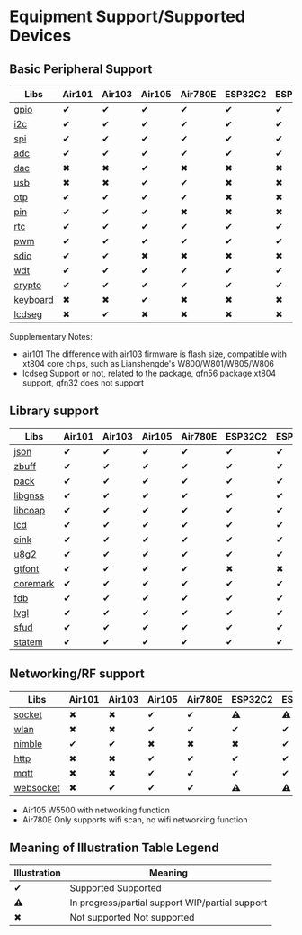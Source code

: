 
# Equipment Support/Supported Devices

## Basic Peripheral Support

| Libs                                                  | Air101 | Air103 | Air105 | Air780E | ESP32C2 | ESP32C3 |
|------------------------------------------------------ |--------|--------|--------|--------|---------|--------|
| [gpio](https://openluat.github.io/luatos-wiki-en/api/gpio.html)         | ✔      | ✔     | ✔      | ✔     | ✔      | ✔      |
| [i2c](https://openluat.github.io/luatos-wiki-en/api/i2c.html)           | ✔      | ✔     | ✔      | ✔     | ✔      | ✔      |
| [spi](https://openluat.github.io/luatos-wiki-en/api/spi.html)           | ✔      | ✔     | ✔      | ✔     | ✔      | ✔      |
| [adc](https://openluat.github.io/luatos-wiki-en/api/adc.html)           | ✔      | ✔     | ✔      | ✔     | ✔      | ✔      |
| [dac](https://openluat.github.io/luatos-wiki-en/api/dac.html)           | ✖      | ✖     | ✔      | ✖     | ✖      | ✖      |
| [usb](https://openluat.github.io/luatos-wiki-en/api/usb.html)           | ✖      | ✖     | ✔      | ✔     | ✖      | ✖      |
| [otp](https://openluat.github.io/luatos-wiki-en/api/otp.html)           | ✔      | ✔     | ✔      | ✔     | ✖      | ✖      |
| [pin](https://openluat.github.io/luatos-wiki-en/api/pin.html)           | ✔      | ✔     | ✔      | ✖     | ✖      | ✖      |
| [rtc](https://openluat.github.io/luatos-wiki-en/api/rtc.html)           | ✔      | ✔     | ✔      | ✔     | ✔      | ✔      |
| [pwm](https://openluat.github.io/luatos-wiki-en/api/pwm.html)           | ✔      | ✔     | ✔      | ✔     | ✔      | ✔      |
| [sdio](https://openluat.github.io/luatos-wiki-en/api/sdio.html)         | ✔      | ✔     | ✖      | ✖     | ✖      | ✖      |
| [wdt](https://openluat.github.io/luatos-wiki-en/api/wdt.html)           | ✔      | ✔     | ✔      | ✔     | ✔      | ✔      |
| [crypto](https://openluat.github.io/luatos-wiki-en/api/crypto.html)     | ✔      | ✔     | ✔      | ✔     | ✔      | ✔      |
| [keyboard](https://openluat.github.io/luatos-wiki-en/api/keyboard.html) | ✖      | ✖     | ✔      | ✖     | ✖      | ✖      |
| [lcdseg](https://openluat.github.io/luatos-wiki-en/api/lcdseg.html)     | ✖      | ✔     | ✖      | ✖     | ✖      | ✖      |

Supplementary Notes:
* air101 The difference with air103 firmware is flash size, compatible with xt804 core chips, such as Lianshengde's W800/W801/W805/W806
* lcdseg Support or not, related to the package, qfn56 package xt804 support, qfn32 does not support

## Library support

| Libs                                                  | Air101 | Air103 | Air105 | Air780E | ESP32C2 | ESP32C3 |
|-------------------------------------------------------|--------|--------|--------|--------|---------|--------|
| [json](https://openluat.github.io/luatos-wiki-en/api/json.html)         | ✔      | ✔     | ✔      | ✔     | ✔      | ✔      |
| [zbuff](https://openluat.github.io/luatos-wiki-en/api/zbuff.html)       | ✔      | ✔     | ✔      | ✔     | ✔      | ✔      |
| [pack](https://openluat.github.io/luatos-wiki-en/api/pack.html)         | ✔      | ✔     | ✔      | ✔     | ✔      | ✔      |
| [libgnss](https://openluat.github.io/luatos-wiki-en/api/libgnss.html)   | ✔      | ✔     | ✔      | ✔     | ✔      | ✔      |
| [libcoap](https://openluat.github.io/luatos-wiki-en/api/libcoap.html)   | ✔      | ✔     | ✔      | ✔     | ✔      | ✔      |
| [lcd](https://openluat.github.io/luatos-wiki-en/api/lcd.html)           | ✔      | ✔     | ✔      | ✔     | ✔      | ✔      |
| [eink](https://openluat.github.io/luatos-wiki-en/api/eink.html)         | ✔      | ✔     | ✔      | ✔     | ✔      | ✔      |
| [u8g2](https://openluat.github.io/luatos-wiki-en/api/u8g2.html)         | ✔      | ✔     | ✔      | ✔     | ✔      | ✔      |
| [gtfont](https://openluat.github.io/luatos-wiki-en/api/gtfont.html)     | ✔      | ✔     | ✔      | ✔    | ✖      | ✖      |
| [coremark](https://openluat.github.io/luatos-wiki-en/api/coremark.html) | ✔      | ✔     | ✔      | ✔     | ✔      | ✔      |
| [fdb](https://openluat.github.io/luatos-wiki-en/api/fdb.html)           | ✔      | ✔     | ✔      | ✔     | ✔      | ✔      |
| [lvgl](https://openluat.github.io/luatos-wiki-en/api/lvgl.html)         | ✔      | ✔     | ✔      | ✔     | ✔      | ✔      |
| [sfud](https://openluat.github.io/luatos-wiki-en/api/sfud.html)         | ✔      | ✔     | ✔      | ✔     | ✔      | ✔      |
| [statem](https://openluat.github.io/luatos-wiki-en/api/statem.html)     | ✔      | ✔     | ✔      | ✔     | ✔      | ✔      |

## Networking/RF support

| Libs                                                  | Air101 | Air103 | Air105 | Air780E | ESP32C2 | ESP32C3 |
|-------------------------------------------------------|--------|--------|--------|--------|---------|--------|
| [socket](https://openluat.github.io/luatos-wiki-en/api/socket.html)     | ✖      | ✖     | ✔      | ✔     | ⚠      | ⚠      |
| [wlan](https://openluat.github.io/luatos-wiki-en/api/wlan.html)         | ✖      | ✖     | ✔      | ✔     | ✔      | ✔      |
| [nimble](https://openluat.github.io/luatos-wiki-en/api/nimble.html)     | ✔      | ✔     | ✖      | ✖     | ✖      | ✔      |
| [http](https://openluat.github.io/luatos-wiki-en/api/http.html)         | ✖      | ✖     | ✔      | ✔     | ✔      | ✔      |
| [mqtt](https://openluat.github.io/luatos-wiki-en/api/mqtt.html)         | ✖      | ✖     | ✔      | ✔     | ✔      | ✔      |
| [websocket](https://openluat.github.io/luatos-wiki-en/api/websocket.html) | ✖    | ✔     | ✔      | ✔     | ⚠      | ⚠      |

* Air105 W5500 with networking function
* Air780E Only supports wifi scan, no wifi networking function

## Meaning of Illustration Table Legend

|  Illustration | Meaning  |
|-------|-------|
|✔ |Supported Supported|
|⚠ |In progress/partial support WIP/partial support|
|✖ |Not supported Not supported|
